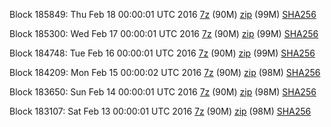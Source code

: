 Block 185849: Thu Feb 18 00:00:01 UTC 2016 [7z](https://transfer.sh/lD6Gz/bootstrap.dat.20160218.7z) (90M) [zip](https://transfer.sh/zmpZD/bootstrap.dat.20160218.zip) (99M) [SHA256](https://transfer.sh/wEtOn/sha256.txt)

Block 185300: Wed Feb 17 00:00:01 UTC 2016 [7z](https://transfer.sh/16j8eW/bootstrap.dat.20160217.7z) (90M) [zip](https://transfer.sh/LH9aB/bootstrap.dat.20160217.zip) (99M) [SHA256](https://transfer.sh/AmwNR/sha256.txt)

Block 184748: Tue Feb 16 00:00:01 UTC 2016 [7z](https://transfer.sh/C3435/bootstrap.dat.20160216.7z) (90M) [zip](https://transfer.sh/s9xwl/bootstrap.dat.20160216.zip) (99M) [SHA256](https://transfer.sh/BvMna/sha256.txt)

Block 184209: Mon Feb 15 00:00:02 UTC 2016 [7z](https://transfer.sh/p9gTi/bootstrap.dat.20160215.7z) (90M) [zip](https://transfer.sh/H6UZP/bootstrap.dat.20160215.zip) (98M) [SHA256](https://transfer.sh/wNiIF/sha256.txt)

Block 183650: Sun Feb 14 00:00:01 UTC 2016 [7z](https://transfer.sh/c3QpZ/bootstrap.dat.20160214.7z) (90M) [zip](https://transfer.sh/lr8t7/bootstrap.dat.20160214.zip) (98M) [SHA256](https://transfer.sh/haiMS/sha256.txt)

Block 183107: Sat Feb 13 00:00:01 UTC 2016 [7z](https://transfer.sh/3KArj/bootstrap.dat.20160213.7z) (90M) [zip](https://transfer.sh/dbpLy/bootstrap.dat.20160213.zip) (98M) [SHA256](https://transfer.sh/u7exZ/sha256.txt)
